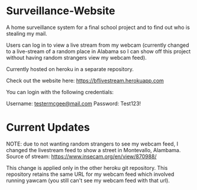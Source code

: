 # Surveillance-Website
A home surveillance system for a final school project and to find out who is stealing my mail.

Users can log in to view a live stream from my webcam (currently changed to a live-stream of a random place in Alabama so I can show off this project without having
random strangers view my webcam feed).

Currently hosted on heroku in a separate repository.

Check out the website here: https://bflivestream.herokuapp.com

You can login with the following credentials:

Username: testermcgee@mail.com
Password: Test123!

# Current Updates
NOTE: due to not wanting random strangers to see my webcam feed, I changed the livestream feed to show a street in Montevallo, Alambama.
Source of stream: https://www.insecam.org/en/view/870988/

This change is applied only in the other heroku git repository. This repository retains the same URL for my webcam feed which involved running yawcam (you still can't see my webcam feed with that url).
